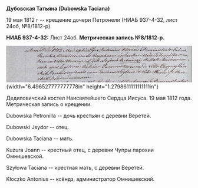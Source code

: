 **Дубовская Татьяна (Dubowska Taciana)**

19 мая 1812 г -- крещение дочери Петронели (НИАБ 937-4-32, лист 24об,
№8/1812-р).

**НИАБ 937-4-32:** Лист 24об. **Метрическая запись №8/1812-р.**

![](./media/b8b42881158f4e80d1b9b0f9e40118228934d1cd.png){width="6.496527777777778in"
height="1.2798611111111111in"}

Дедиловичский костел Наисвятейшего Сердца Иисуса. 19 мая 1812 года.
Метрическая запись о крещении.

Dubowska Petronilla -- дочь крестьян с деревни Веретей.

Dubowski Jsydor -- отец.

Dubowska Taciana -- мать.

Kuzura Joann -- крестный отец, с деревни Чупры парохии Омнишевской.

Szyłowa Taciana -- крестная мать, с деревни Веретей.

Kłoczko Antonius -- ксёндз, администратор Омнишевский.
